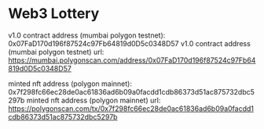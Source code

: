 # Web3 Lottery

v1.0 contract address (mumbai polygon testnet): 0x07FaD170d196f87524c97Fb64819d0D5c0348D57
v1.0 contract address (mumbai polygon testnet) url: https://mumbai.polygonscan.com/address/0x07FaD170d196f87524c97Fb64819d0D5c0348D57

minted nft address (polygon mainnet): 0x7f298fc66ec28de0ac61836ad6b09a0facdd1cdb86373d51ac875732dbc5297b
minted nft address (polygon mainnet) url: https://polygonscan.com/tx/0x7f298fc66ec28de0ac61836ad6b09a0facdd1cdb86373d51ac875732dbc5297b
